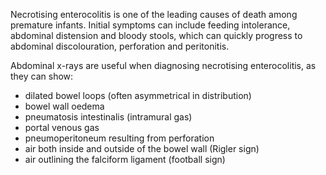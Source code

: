 Necrotising enterocolitis is one of the leading causes of death among premature infants. Initial symptoms can include feeding intolerance, abdominal distension and bloody stools, which can quickly progress to abdominal discolouration, perforation and peritonitis.   
  
Abdominal x\-rays are useful when diagnosing necrotising enterocolitis, as they can show:  
* dilated bowel loops (often asymmetrical in distribution)
* bowel wall oedema
* pneumatosis intestinalis (intramural gas)
* portal venous gas
* pneumoperitoneum resulting from perforation
* air both inside and outside of the bowel wall (Rigler sign)
* air outlining the falciform ligament (football sign)
